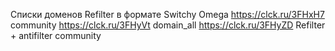 Списки доменов Refilter в формате Switchy Omega
https://clck.ru/3FHxH7 community
https://clck.ru/3FHyVt domain_all
https://clck.ru/3FHyZD Refilter + antifilter community
